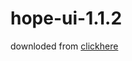# hope-ui-1.1.2

downloded from [clickhere](https://iqonic.design/product/admin-templates/hope-ui-admin-free-open-source-bootstrap-admin-template/)
